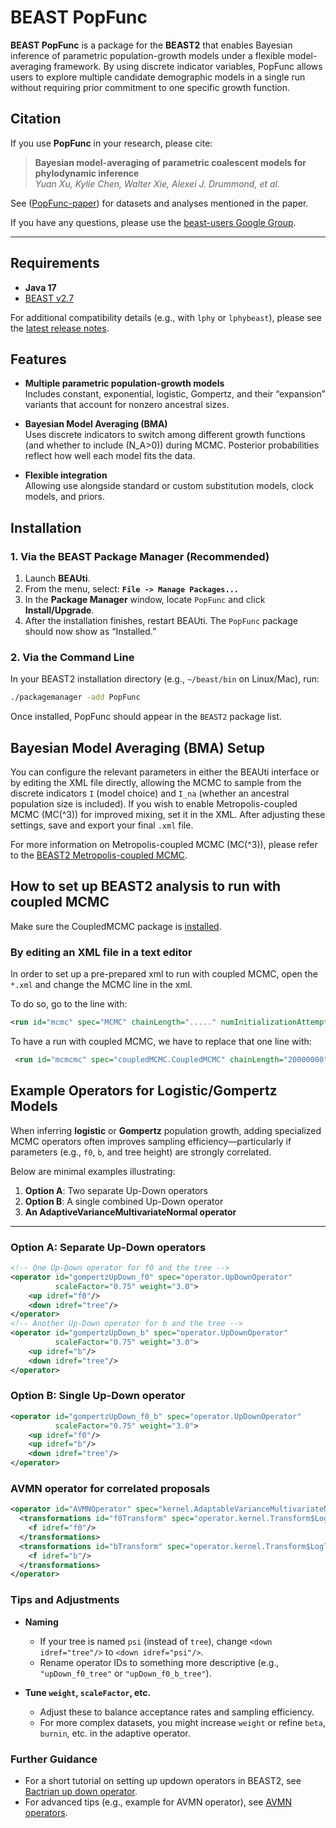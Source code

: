 # BEAST PopFunc

**BEAST PopFunc** is a package for the **BEAST2** that enables Bayesian inference of parametric population-growth models under a flexible model-averaging framework. By using discrete indicator variables, PopFunc allows users to explore multiple candidate demographic models in a single run without requiring prior commitment to one specific growth function.

## Citation

If you use **PopFunc** in your research, please cite:

> **Bayesian model-averaging of parametric coalescent models for phylodynamic inference**  
> _Yuan Xu, Kylie Chen, Walter Xie, Alexei J. Drummond, et al._



See ([PopFunc-paper](https://github.com/yxu927/PopFunc-paper)) for datasets 
and analyses mentioned in the paper.

If you have any questions, please use the 
[beast-users Google Group](https://groups.google.com/u/0/g/beast-users).

---

  ## Requirements

- **Java 17** 
- [BEAST v2.7](https://github.com/CompEvol/beast2)

For additional compatibility details (e.g., with `lphy` or `lphybeast`), please see the [latest release notes](https://github.com/YourUserName/PopFunc/releases).

## Features

- **Multiple parametric population-growth models**  
  Includes constant, exponential, logistic, Gompertz, and their “expansion” variants that account for nonzero ancestral sizes.
  
- **Bayesian Model Averaging (BMA)**  
  Uses discrete indicators to switch among different growth functions (and whether to include \(N_A>0\)) during MCMC. Posterior probabilities reflect how well each model fits the data.

- **Flexible integration**  
  Allowing use alongside standard or custom substitution models, clock models, and priors.


## Installation

### 1. Via the BEAST Package Manager (Recommended)

1. Launch **BEAUti**.
2. From the menu, select: **`File -> Manage Packages...`**
3. In the **Package Manager** window, locate `PopFunc` and click **Install/Upgrade**.
4. After the installation finishes, restart BEAUti. The `PopFunc` package should now show as “Installed.”

 ### 2. Via the Command Line

In your BEAST2 installation directory (e.g., `~/beast/bin` on Linux/Mac), run:

```bash
./packagemanager -add PopFunc
```

Once installed, PopFunc should appear in the `BEAST2` package list.

## Bayesian Model Averaging (BMA) Setup

You can configure the relevant parameters in either the BEAUti interface or by editing the XML file directly, allowing the MCMC to sample from the discrete indicators `I` (model choice) and `I_na` (whether an ancestral population size is included). If you wish to enable Metropolis-coupled MCMC (MC\(^3\)) for improved mixing, set it in the XML. After adjusting these settings, save and export your final `.xml` file.

For more information on Metropolis-coupled MCMC (MC\(^3\)), please refer to the [BEAST2 Metropolis-coupled MCMC](https://www.beast2.org/2020/01/14/metropolis-coupled-mcmcmc3-works.html).


## How to set up BEAST2 analysis to run with coupled MCMC

Make sure the CoupledMCMC package is [installed](https://www.beast2.org/managing-packages/).

### By editing an XML file in a text editor
In order to  set up a pre-prepared xml to run with coupled MCMC, open the `*.xml` and change the MCMC line in the xml.

To do so, go to the line with:

```xml
<run id="mcmc" spec="MCMC" chainLength="....." numInitializationAttempts="....">
```
To have a run with coupled MCMC, we have to replace that one line with:

```xml
 <run id="mcmcmc" spec="coupledMCMC.CoupledMCMC" chainLength="20000000" chains="4" deltaTemperature="0.15" resampleEvery="1000" target="0.234">
```
## Example Operators for Logistic/Gompertz Models
When inferring **logistic** or **Gompertz** population growth, adding specialized MCMC operators often improves sampling efficiency—particularly if parameters (e.g., `f0`, `b`, and tree height) are strongly correlated.


Below are minimal examples illustrating:

1. **Option A**: Two separate Up-Down operators  
2. **Option B**: A single combined Up-Down operator  
3. **An AdaptiveVarianceMultivariateNormal operator**  

---

### Option A: Separate Up-Down operators

```xml
<!-- One Up-Down operator for f0 and the tree -->
<operator id="gompertzUpDown_f0" spec="operator.UpDownOperator"
          scaleFactor="0.75" weight="3.0">
    <up idref="f0"/>
    <down idref="tree"/>
</operator>
<!-- Another Up-Down operator for b and the tree -->
<operator id="gompertzUpDown_b" spec="operator.UpDownOperator"
          scaleFactor="0.75" weight="3.0">
    <up idref="b"/>
    <down idref="tree"/>
</operator>
```

### Option B: Single Up-Down operator
```xml
<operator id="gompertzUpDown_f0_b" spec="operator.UpDownOperator"
          scaleFactor="0.75" weight="3.0">
    <up idref="f0"/>
    <up idref="b"/>
    <down idref="tree"/>
</operator>

```
### AVMN operator for correlated proposals
```xml
<operator id="AVMNOperator" spec="kernel.AdaptableVarianceMultivariateNormalOperator" beta="0.05" burnin="400" initial="800" weight="2">
  <transformations id="f0Transform" spec="operator.kernel.Transform$LogitTransform">
    <f idref="f0"/>
  </transformations>
  <transformations id="bTransform" spec="operator.kernel.Transform$LogTransform">
    <f idref="b"/>
  </transformations>
</operator>

```

### Tips and Adjustments

- **Naming**  
  - If your tree is named `psi` (instead of `tree`), change `<down idref="tree"/>` to `<down idref="psi"/>`.  
  - Rename operator IDs to something more descriptive (e.g., `"upDown_f0_tree"` or `"upDown_f0_b_tree"`).


- **Tune `weight`, `scaleFactor`, etc.**  
  - Adjust these to balance acceptance rates and sampling efficiency.  
  - For more complex datasets, you might increase `weight` or refine `beta`, `burnin`, etc. in the adaptive operator.
 
### Further Guidance

- For a short tutorial on setting up updown operators in BEAST2, see [Bactrian up down operator](https://beast2-dev.github.io/hmc/hmc/Operators/BactrianUpDown/).  
- For advanced tips (e.g., example for AVMN operator), see [AVMN operators](https://www.beast2.org/2023/01/04/beast-2.6-vs-2.7-performance-benchmarking.html).


